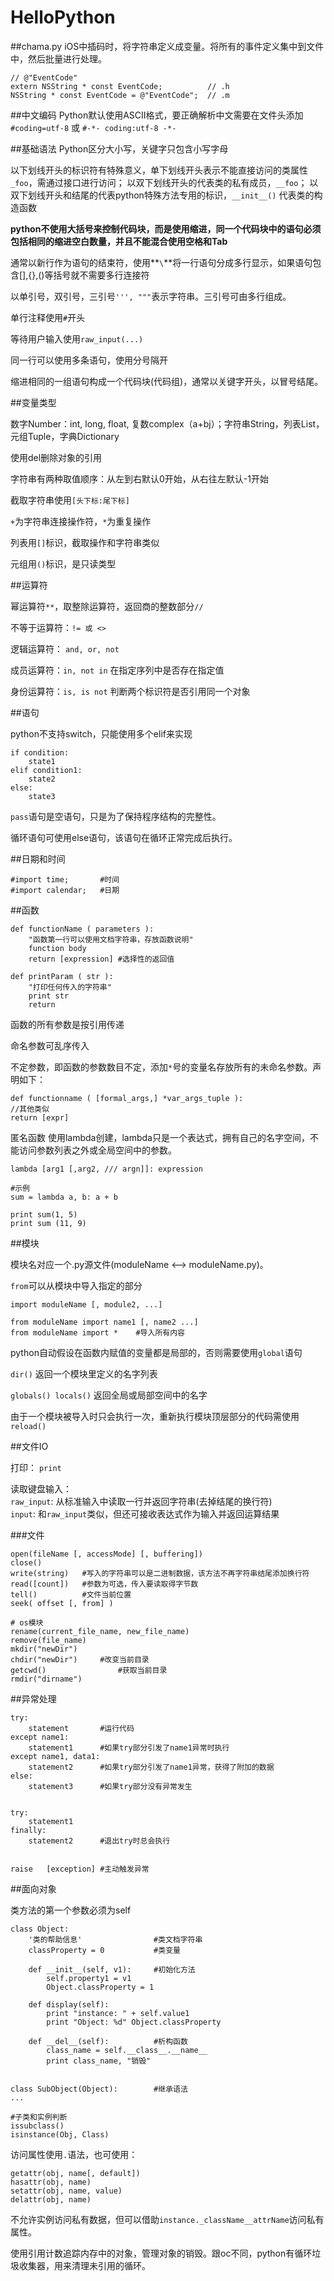 # HelloPython

##chama.py
iOS中插码时，将字符串定义成变量。将所有的事件定义集中到文件中，然后批量进行处理。

```
// @"EventCode"
extern NSString * const EventCode;			// .h
NSString * const EventCode = @"EventCode";	// .m
```

##中文编码
Python默认使用ASCII格式，要正确解析中文需要在文件头添加`#coding=utf-8` 或 `#-*- coding:utf-8 -*-`

##基础语法
Python区分大小写，关键字只包含小写字母

以下划线开头的标识符有特殊意义，单下划线开头表示不能直接访问的类属性`_foo`，需通过接口进行访问； 以双下划线开头的代表类的私有成员，`__foo`； 以双下划线开头和结尾的代表python特殊方法专用的标识，`__init__()` 代表类的构造函数

**python不使用大括号来控制代码块，而是使用缩进，同一个代码块中的语句必须包括相同的缩进空白数量，并且不能混合使用空格和Tab**

通常以新行作为语句的结束符，使用**`\`**将一行语句分成多行显示，如果语句包含[],{},()等括号就不需要多行连接符

以单引号，双引号，三引号`''', """`表示字符串。三引号可由多行组成。

单行注释使用`#`开头

等待用户输入使用`raw_input(...)`

同一行可以使用多条语句，使用分号隔开

缩进相同的一组语句构成一个代码块(代码组)，通常以关键字开头，以冒号结尾。

##变量类型

数字Number：int, long, float, 复数complex（a+bj）；字符串String，列表List，元组Tuple，字典Dictionary

使用del删除对象的引用

字符串有两种取值顺序：从左到右默认0开始，从右往左默认-1开始

截取字符串使用`[头下标:尾下标]`

`+`为字符串连接操作符，`*`为重复操作

列表用`[]`标识，截取操作和字符串类似

元组用`()`标识，是只读类型

##运算符

幂运算符`**`，取整除运算符，返回商的整数部分`//`

不等于运算符：`!= 或 <>`

逻辑运算符： `and, or, not`

成员运算符：`in, not in` 在指定序列中是否存在指定值

身份运算符：`is, is not` 判断两个标识符是否引用同一个对象

##语句

python不支持switch，只能使用多个elif来实现

```
if condition:
	state1
elif condition1:
	state2
else:
	state3

```

`pass`语句是空语句，只是为了保持程序结构的完整性。

循环语句可使用else语句，该语句在循环正常完成后执行。


##日期和时间

```
#import time;		#时间
#import calendar;	#日期
```

##函数

```
def functionName ( parameters ):
	"函数第一行可以使用文档字符串，存放函数说明"
	function body
	return [expression] #选择性的返回值

def printParam ( str ):
	"打印任何传入的字符串"
	print str
	return

```

函数的所有参数是按引用传递

命名参数可乱序传入

不定参数，即函数的参数数目不定，添加`*`号的变量名存放所有的未命名参数。声明如下：

``` 
def functionname ( [formal_args,] *var_args_tuple ):
//其他类似
return [expr]
```

匿名函数 使用lambda创建，lambda只是一个表达式，拥有自己的名字空间，不能访问参数列表之外或全局空间中的参数。

```
lambda [arg1 [,arg2, /// argn]]: expression

#示例
sum = lambda a, b: a + b

print sum(1, 5)
print sum (11, 9)
```

##模块

模块名对应一个.py源文件(moduleName <--> moduleName.py)。

`from`可以从模块中导入指定的部分

```
import moduleName [, module2, ...]

from moduleName import name1 [, name2 ...]
from moduleName import * 	#导入所有内容

```

python自动假设在函数内赋值的变量都是局部的，否则需要使用`global`语句

`dir()` 返回一个模块里定义的名字列表

`globals() locals()` 返回全局或局部空间中的名字

由于一个模块被导入时只会执行一次，重新执行模块顶层部分的代码需使用`reload() `

##文件IO

打印： `print`

读取键盘输入：   
`raw_input`: 从标准输入中读取一行并返回字符串(去掉结尾的换行符)  
`input`: 和`raw_input`类似，但还可接收表达式作为输入并返回运算结果

###文件
```
open(fileName [, accessMode] [, buffering])
close()
write(string) 	#写入的字符串可以是二进制数据，该方法不再字符串结尾添加换行符
read([count]) 	#参数为可选，传入要读取得字节数
tell() 			#文件当前位置
seek( offset [, from] )

# os模块 
rename(current_file_name, new_file_name)
remove(file_name)
mkdir("newDir")
chdir("newDir")		#改变当前目录
getcwd()				#获取当前目录
rmdir("dirname")
```

##异常处理
```
try:
	statement		#运行代码
except name1:
	statement1		#如果try部分引发了name1异常时执行
except name1, data1:
	statement2		#如果try部分引发了name1异常，获得了附加的数据
else:
	statement3		#如果try部分没有异常发生
	

try:
	statement1
finally:
	statement2		#退出try时总会执行
	

raise	[exception]	#主动触发异常
```

##面向对象

类方法的第一个参数必须为self

```
class Object:
	'类的帮助信息'   				#类文档字符串
	classProperty = 0 			#类变量
	
	def __init__(self, v1):		#初始化方法
		self.property1 = v1		
		Object.classProperty = 1
		
	def display(self):
		print "instance: " + self.value1
		print "Object: %d" Object.classProperty
	
	def __del__(self):			#析构函数
		class_name = self.__class__.__name__
		print class_name, "销毁"
		

class SubObject(Object):		#继承语法	
...

#子类和实例判断
issubclass()
isinstance(Obj, Class)
```

访问属性使用`.`语法，也可使用：

```
getattr(obj, name[, default])
hasattr(obj, name)
setattr(obj, name, value)
delattr(obj, name)
```
不允许实例访问私有数据，但可以借助`instance._className__attrName`访问私有属性。

使用引用计数追踪内存中的对象，管理对象的销毁。跟oc不同，python有循环垃圾收集器，用来清理未引用的循环。